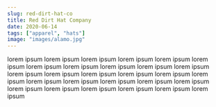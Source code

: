 ```yaml
---
slug: red-dirt-hat-co
title: Red Dirt Hat Company
date: 2020-06-14
tags: ["apparel", "hats"]
image: "images/alamo.jpg"
---
```


lorem ipsum lorem ipsum lorem ipsum lorem ipsum lorem ipsum lorem ipsum lorem ipsum lorem ipsum lorem ipsum lorem ipsum lorem ipsum lorem ipsum lorem ipsum lorem ipsum lorem ipsum lorem ipsum lorem ipsum lorem ipsum lorem ipsum lorem ipsum lorem ipsum lorem ipsum lorem ipsum lorem ipsum lorem ipsum lorem ipsum lorem ipsum lorem ipsum

